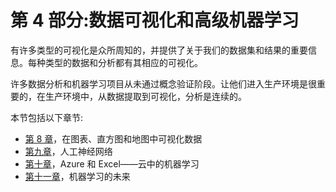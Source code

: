 

# 第 4 部分:数据可视化和高级机器学习

有许多类型的可视化是众所周知的，并提供了关于我们的数据集和结果的重要信息。每种类型的数据和分析都有其相应的可视化。

许多数据分析和机器学习项目从未通过概念验证阶段。让他们进入生产环境是很重要的，在生产环境中，从数据提取到可视化，分析是连续的。

本节包括以下章节:

*   [第 8 章](efe7e558-fdc7-436d-bd43-bfe0d3082bc4.xhtml)，在图表、直方图和地图中可视化数据
*   [第九章](d95ae6ae-d677-464b-97fb-915c2c2d2576.xhtml)，人工神经网络
*   [第十章](c4a815b7-95bc-4573-89cf-0399d293e3f6.xhtml)，Azure 和 Excel——云中的机器学习
*   [第十一章](43a243ee-8fa6-4890-a6e1-47c844d45feb.xhtml)，机器学习的未来